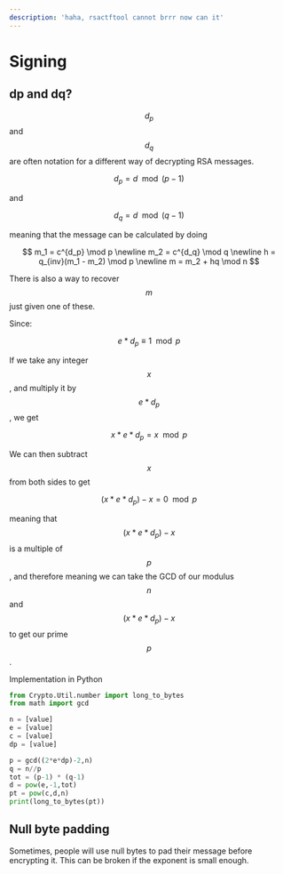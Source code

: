 ```yaml
---
description: 'haha, rsactftool cannot brrr now can it'
---
```


# Signing

## dp and dq?

$$d_p$$ and $$d_q$$ are often notation for a different way of decrypting RSA messages.

$$
d_p = d \mod (p-1)
$$

and

$$
d_q = d \mod (q-1)
$$

meaning that the message can be calculated by doing

$$
m_1 = c^{d_p} \mod p
\newline m_2 = c^{d_q} \mod q
\newline h = q_{inv}(m_1 - m_2) \mod p
\newline m = m_2 + hq \mod n
$$

There is also a way to recover $$m$$ just given one of these. 

Since:

$$
e * d_p \equiv 1 \mod p
$$

If we take any integer $$x$$, and multiply it by $$e * d_p$$, we get

$$
x  * e * d_p = x \mod p
$$

We can then subtract $$x$$ from both sides to get

$$
(x * e * d_p) - x = 0 \mod p
$$

meaning that $$(x * e * d_p) - x $$ is a multiple of $$p$$, and therefore meaning we can take the GCD of our modulus$$n $$ and $$(x * e * d_p) - x $$ to get our prime $$p$$.

Implementation in Python

```python
from Crypto.Util.number import long_to_bytes
from math import gcd

n = [value]
e = [value]
c = [value]
dp = [value]

p = gcd((2*e*dp)-2,n)
q = n//p
tot = (p-1) * (q-1)
d = pow(e,-1,tot)
pt = pow(c,d,n)
print(long_to_bytes(pt))
```



## Null byte padding

Sometimes, people will use null bytes to pad their message before encrypting it. This can be broken if the exponent is small enough.

```python

```



